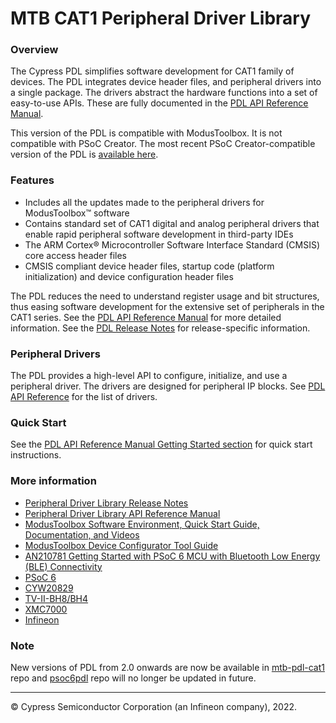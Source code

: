# MTB CAT1 Peripheral Driver Library

### Overview
The Cypress PDL simplifies software development for CAT1 family of devices.
The PDL integrates device header files, and 
peripheral drivers into a single package. The drivers abstract the hardware functions into a set of 
easy-to-use APIs. These are fully documented in the [PDL API Reference Manual](https://infineon.github.io/mtb-pdl-cat1/pdl_api_reference_manual/html/index.html). 

This version of the PDL is compatible with ModusToolbox. It is not compatible 
with PSoC Creator. The most recent PSoC Creator-compatible version of the PDL 
is [available here](https://www.infineon.com/cms/en/design-support/software/device-driver-libraries/psoc-6-peripheral-driver-library-pdl-for-psoc-creator).

### Features
* Includes all the updates made to the peripheral drivers for ModusToolbox™ software
* Contains standard set of CAT1 digital and analog peripheral drivers that enable rapid peripheral software development in third-party IDEs
* The ARM Cortex® Microcontroller Software Interface Standard (CMSIS) core access header files
* CMSIS compliant device header files, startup code (platform initialization) and device configuration header files

The PDL reduces the need to understand register usage and bit structures, 
thus easing software development for the extensive set of peripherals in the 
CAT1 series. 
See the [PDL API Reference Manual](https://infineon.github.io/mtb-pdl-cat1/pdl_api_reference_manual/html/index.html) for more detailed information.
See the [PDL Release Notes](./RELEASE.md) for release-specific information.

### Peripheral Drivers
The PDL provides a high-level API to configure, initialize, and use a peripheral driver. 
The drivers are designed for peripheral IP blocks. 
See [PDL API Reference](https://infineon.github.io/mtb-pdl-cat1/pdl_api_reference_manual/html/modules.html) for the list of drivers.

### Quick Start
See the [PDL API Reference Manual Getting Started section](https://infineon.github.io/mtb-pdl-cat1/pdl_api_reference_manual/html/page_getting_started.html) for quick start instructions.

### More information
* [Peripheral Driver Library Release Notes](./RELEASE.md)
* [Peripheral Driver Library API Reference Manual](https://infineon.github.io/mtb-pdl-cat1/pdl_api_reference_manual/html/index.html)
* [ModusToolbox Software Environment, Quick Start Guide, Documentation, and Videos](https://www.infineon.com/cms/en/design-support/tools/sdk/modustoolbox-software/)
* [ModusToolbox Device Configurator Tool Guide](https://www.infineon.com/dgdl/Infineon-ModusToolbox_Device_Configurator_Guide_4-UserManual-v01_00-EN.pdf?fileId=8ac78c8c7d718a49017d99ab297631cb)
* [AN210781 Getting Started with PSoC 6 MCU with Bluetooth Low Energy (BLE) Connectivity](https://www.infineon.com/dgdl/Infineon-AN210781_Getting_Started_with_PSoC_6_MCU_with_Bluetooth_Low_Energy_(BLE)_Connectivity_on_PSoC_Creator-ApplicationNotes-v05_00-EN.pdf?fileId=8ac78c8c7cdc391c017d0d311f536528)
* [PSoC 6](https://www.infineon.com/cms/en/product/microcontroller/32-bit-psoc-arm-cortex-microcontroller/psoc-6-32-bit-arm-cortex-m4-mcu/)
* [CYW20829](https://www.infineon.com/cms/en/product/promopages/airoc20829)
* [TV-II-BH8/BH4](https://www.infineon.com/cms/en/product/microcontroller/32-bit-traveo-t2g-arm-cortex-microcontroller/)
* [XMC7000](https://www.infineon.com/cms/en/product/microcontroller/32-bit-industrial-microcontroller-based-on-arm-cortex-m/)
* [Infineon](http://www.infineon.com)


### Note
New versions of PDL from 2.0 onwards are now be available in [mtb-pdl-cat1](https://infineon.github.io/mtb-pdl-cat1/pdl_api_reference_manual/html/index.html) repo and [psoc6pdl](https://infineon.github.io/psoc6pdl/pdl_api_reference_manual/html/index.html) repo will no longer be updated in future.

---
© Cypress Semiconductor Corporation (an Infineon company), 2022.
